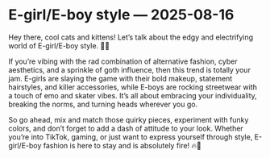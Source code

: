 # E-girl/E-boy style — 2025-08-16

Hey there, cool cats and kittens! Let’s talk about the edgy and electrifying world of E-girl/E-boy style. 🖤💀

If you’re vibing with the rad combination of alternative fashion, cyber aesthetics, and a sprinkle of goth influence, then this trend is totally your jam. E-girls are slaying the game with their bold makeup, statement hairstyles, and killer accessories, while E-boys are rocking streetwear with a touch of emo and skater vibes. It’s all about embracing your individuality, breaking the norms, and turning heads wherever you go.

So go ahead, mix and match those quirky pieces, experiment with funky colors, and don’t forget to add a dash of attitude to your look. Whether you’re into TikTok, gaming, or just want to express yourself through style, E-girl/E-boy fashion is here to stay and is absolutely fire! 🔥💅